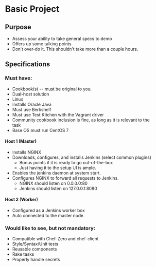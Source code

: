 # Basic Project

## Purpose

* Assess your ability to take general specs to demo
* Offers up some talking points
* Don't over-do it. This shouldn't take more than a couple hours.

## Specifications

### Must have:

* Cookbook(s) -- must be original to you.
* Dual-host solution
* Linux
* Installs Oracle Java
* Must use Berkshelf
* Must use Test Kitchen with the Vagrant driver
* Community cookbook inclusion is fine, as long as it is relevant to the task
* Base OS must run CentOS 7
#### Host 1 (Master)
* Installs NGINX
* Downloads, configures, and installs Jenkins (select common plugins)
  * Bonus points if it is ready to go out-of-the-box
  * Just having it to the setup UI is ample.
* Enables the jenkins daemon at system start.
* Configures NGINX to forward all requests to Jenkins.
  * NGINX should listen on 0.0.0.0:80
  * Jenkins should listen on 127.0.0.1:8080
#### Host 2 (Worker)
* Configured as a Jenkins worker box
* Auto connected to the master node.


### Would like to see, but not mandatory:


* Compatible with Chef-Zero and chef-client
* Style/Syntax/Unit tests
* Reusable components
* Rake tasks
* Properly handle secrets

